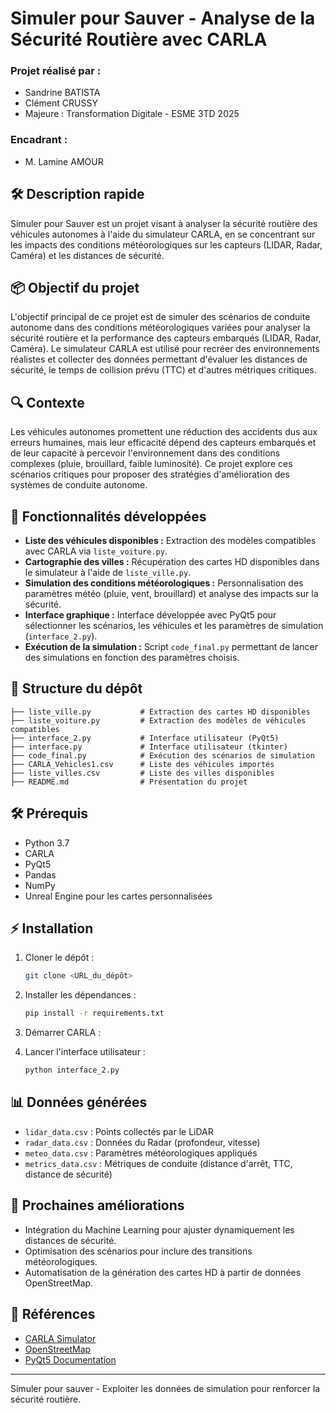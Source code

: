 # Simuler pour Sauver - Analyse de la Sécurité Routière avec CARLA

### Projet réalisé par :

* Sandrine BATISTA
* Clément CRUSSY
* Majeure : Transformation Digitale - ESME 3TD 2025

### Encadrant :

* M. Lamine AMOUR

## 🛠️ Description rapide

Simuler pour Sauver est un projet visant à analyser la sécurité routière des véhicules autonomes à l'aide du simulateur CARLA, en se concentrant sur les impacts des conditions météorologiques sur les capteurs (LIDAR, Radar, Caméra) et les distances de sécurité.

## 📦 Objectif du projet

L'objectif principal de ce projet est de simuler des scénarios de conduite autonome dans des conditions météorologiques variées pour analyser la sécurité routière et la performance des capteurs embarqués (LIDAR, Radar, Caméra). Le simulateur CARLA est utilisé pour recréer des environnements réalistes et collecter des données permettant d'évaluer les distances de sécurité, le temps de collision prévu (TTC) et d'autres métriques critiques.

## 🔍 Contexte

Les véhicules autonomes promettent une réduction des accidents dus aux erreurs humaines, mais leur efficacité dépend des capteurs embarqués et de leur capacité à percevoir l'environnement dans des conditions complexes (pluie, brouillard, faible luminosité). Ce projet explore ces scénarios critiques pour proposer des stratégies d'amélioration des systèmes de conduite autonome.

## 🚀 Fonctionnalités développées

* **Liste des véhicules disponibles :** Extraction des modèles compatibles avec CARLA via `liste_voiture.py`.
* **Cartographie des villes :** Récupération des cartes HD disponibles dans le simulateur à l'aide de `liste_ville.py`.
* **Simulation des conditions météorologiques :** Personnalisation des paramètres météo (pluie, vent, brouillard) et analyse des impacts sur la sécurité.
* **Interface graphique :** Interface développée avec PyQt5 pour sélectionner les scénarios, les véhicules et les paramètres de simulation (`interface_2.py`).
* **Exécution de la simulation :** Script `code_final.py` permettant de lancer des simulations en fonction des paramètres choisis.

## 📂 Structure du dépôt

```
├── liste_ville.py           # Extraction des cartes HD disponibles
├── liste_voiture.py         # Extraction des modèles de véhicules compatibles
├── interface_2.py           # Interface utilisateur (PyQt5)
├── interface.py             # Interface utilisateur (tkinter)
├── code_final.py            # Exécution des scénarios de simulation
├── CARLA_Vehicles1.csv      # Liste des véhicules importés
├── liste_villes.csv         # Liste des villes disponibles
├── README.md                # Présentation du projet
```

## 🛠️ Prérequis

* Python 3.7
* CARLA
* PyQt5
* Pandas
* NumPy
* Unreal Engine pour les cartes personnalisées

## ⚡ Installation

1. Cloner le dépôt :

   ```bash
   git clone <URL_du_dépôt>
   ```

2. Installer les dépendances :

   ```bash
   pip install -r requirements.txt
   ```

3. Démarrer CARLA :


4. Lancer l'interface utilisateur :

   ```bash
   python interface_2.py
   ```

## 📊 Données générées

* `lidar_data.csv` : Points collectés par le LiDAR
* `radar_data.csv` : Données du Radar (profondeur, vitesse)
* `meteo_data.csv` : Paramètres météorologiques appliqués
* `metrics_data.csv` : Métriques de conduite (distance d'arrêt, TTC, distance de sécurité)

## 🔧 Prochaines améliorations

* Intégration du Machine Learning pour ajuster dynamiquement les distances de sécurité.
* Optimisation des scénarios pour inclure des transitions météorologiques.
* Automatisation de la génération des cartes HD à partir de données OpenStreetMap.

## 📝 Références

* [CARLA Simulator](https://carla.org/)
* [OpenStreetMap](https://www.openstreetmap.org/)
* [PyQt5 Documentation](https://riverbankcomputing.com/software/pyqt/intro)

---

Simuler pour sauver - Exploiter les données de simulation pour renforcer la sécurité routière.
